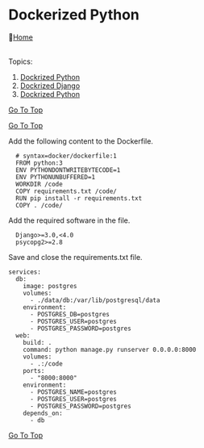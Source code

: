 # Dockerized Python
:link:[Home](all-file-links.md)     


<a name="top"></a>  
Topics: 

  1. [Dockrized Python](#doc_python)<br>
  2. [Dockrized Django](#doc_django)<br>
  3. [Dockrized Python](#doc_flash)<br>









[Go To Top](#top)
<a name="doc_python"></a>  



[Go To Top](#top)
<a name="doc_django"></a>  

Add the following content to the Dockerfile.

      # syntax=docker/dockerfile:1
      FROM python:3
      ENV PYTHONDONTWRITEBYTECODE=1
      ENV PYTHONUNBUFFERED=1
      WORKDIR /code
      COPY requirements.txt /code/
      RUN pip install -r requirements.txt
      COPY . /code/




Add the required software in the file.

      Django>=3.0,<4.0
      psycopg2>=2.8

Save and close the requirements.txt file.


    services:
      db:
        image: postgres
        volumes:
          - ./data/db:/var/lib/postgresql/data
        environment:
          - POSTGRES_DB=postgres
          - POSTGRES_USER=postgres
          - POSTGRES_PASSWORD=postgres
      web:
        build: .
        command: python manage.py runserver 0.0.0.0:8000
        volumes:
          - .:/code
        ports:
          - "8000:8000"
        environment:
          - POSTGRES_NAME=postgres
          - POSTGRES_USER=postgres
          - POSTGRES_PASSWORD=postgres
        depends_on:
          - db







[Go To Top](#top)
<a name="doc_flash"></a>  
